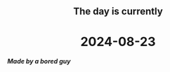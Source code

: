 <h2 align=center>The day is currently</h2>
<h1 align=center><!--TIME BEGIN-->2024-08-23<!--TIME END--></h1>
<h5>Made by a bored guy</h5>
